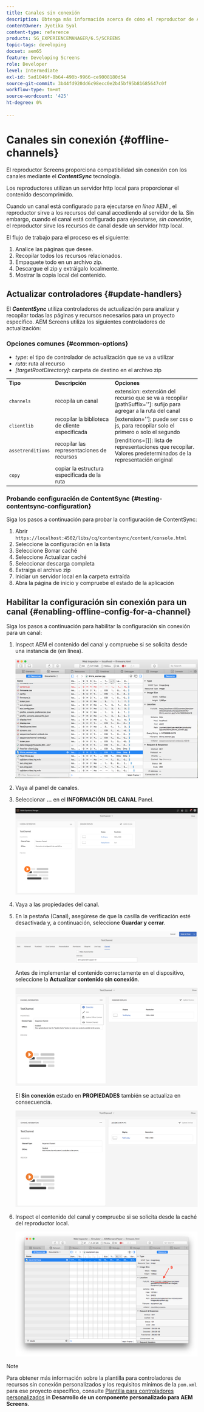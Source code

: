 ```yaml
---
title: Canales sin conexión
description: Obtenga más información acerca de cómo el reproductor de AEM Screens proporciona compatibilidad sin conexión para canales mediante el uso de la tecnología ContentSync.
contentOwner: Jyotika Syal
content-type: reference
products: SG_EXPERIENCEMANAGER/6.5/SCREENS
topic-tags: developing
docset: aem65
feature: Developing Screens
role: Developer
level: Intermediate
exl-id: 5ad1046f-8b64-490b-9966-ce9008180d54
source-git-commit: 3b44fd920dd6c98ecc0e2b45bf95b81685647c0f
workflow-type: tm+mt
source-wordcount: '425'
ht-degree: 0%

---
```


# Canales sin conexión {#offline-channels}

El reproductor Screens proporciona compatibilidad sin conexión con los canales mediante el ***ContentSync*** tecnología.

Los reproductores utilizan un servidor http local para proporcionar el contenido descomprimido.

Cuando un canal está configurado para ejecutarse *en línea* AEM , el reproductor sirve a los recursos del canal accediendo al servidor de la. Sin embargo, cuando el canal está configurado para ejecutarse, *sin conexión*, el reproductor sirve los recursos de canal desde un servidor http local.

El flujo de trabajo para el proceso es el siguiente:

1. Analice las páginas que desee.
1. Recopilar todos los recursos relacionados.
1. Empaquete todo en un archivo zip.
1. Descargue el zip y extráigalo localmente.
1. Mostrar la copia local del contenido.

## Actualizar controladores {#update-handlers}

El ***ContentSync*** utiliza controladores de actualización para analizar y recopilar todas las páginas y recursos necesarios para un proyecto específico. AEM Screens utiliza los siguientes controladores de actualización:

### Opciones comunes {#common-options}

* *type*: el tipo de controlador de actualización que se va a utilizar
* *ruta*: ruta al recurso
* *[targetRootDirectory]*: carpeta de destino en el archivo zip

<table>
 <tbody>
  <tr>
   <td><strong>Tipo</strong></td> 
   <td><strong>Descripción</strong></td> 
   <td><strong>Opciones</strong></td> 
  </tr>
  <tr>
   <td><code>channels</code></td> 
   <td>recopila un canal</td> 
   <td>extension: extensión del recurso que se va a recopilar<br /> [pathSuffix='']: sufijo para agregar a la ruta del canal<br /> </td> 
  </tr>
  <tr>
   <td><code>clientlib</code></td> 
   <td>recopilar la biblioteca de cliente especificada</td> 
   <td>[extension='']: puede ser css o js, para recopilar solo el primero o solo el segundo</td> 
  </tr>
  <tr>
   <td><code>assetrenditions</code></td> 
   <td>recopilar las representaciones de recursos</td> 
   <td>[renditions=[]]: lista de representaciones que recopilar. Valores predeterminados de la representación original</td> 
  </tr>
  <tr>
   <td><code>copy</code></td> 
   <td>copiar la estructura especificada de la ruta</td> 
   <td> </td> 
  </tr>
 </tbody>
</table>

### Probando configuración de ContentSync {#testing-contentsync-configuration}

Siga los pasos a continuación para probar la configuración de ContentSync:

1. Abrir `https://localhost:4502/libs/cq/contentsync/content/console.html`
1. Seleccione la configuración en la lista
1. Seleccione Borrar caché
1. Seleccione Actualizar caché
1. Seleccionar descarga completa
1. Extraiga el archivo zip
1. Iniciar un servidor local en la carpeta extraída
1. Abra la página de inicio y compruebe el estado de la aplicación

## Habilitar la configuración sin conexión para un canal {#enabling-offline-config-for-a-channel}

Siga los pasos a continuación para habilitar la configuración sin conexión para un canal:

1. Inspect AEM el contenido del canal y compruebe si se solicita desde una instancia de (en línea).

   ![chlimage_1-24](assets/chlimage_1-24.png)

1. Vaya al panel de canales.
1. Seleccionar **...** en el **INFORMACIÓN DEL CANAL** Panel.

   ![chlimage_1-25](assets/chlimage_1-25.png)

1. Vaya a las propiedades del canal.
1. En la pestaña (Canal), asegúrese de que la casilla de verificación esté desactivada y, a continuación, seleccione **Guardar y cerrar**.

   ![screen_shot_2017-12-19at122422pm](assets/screen_shot_2017-12-19at122422pm.png)

   Antes de implementar el contenido correctamente en el dispositivo, seleccione la **Actualizar contenido sin conexión**.

   ![screen_shot_2017-12-19at122637pm](assets/screen_shot_2017-12-19at122637pm.png)

   El **Sin conexión** estado en **PROPIEDADES** también se actualiza en consecuencia.

   ![screen_shot_2017-12-19at124735pm](assets/screen_shot_2017-12-19at124735pm.png)

1. Inspect el contenido del canal y compruebe si se solicita desde la caché del reproductor local.

   ![chlimage_1-26](assets/chlimage_1-26.png)

>[!NOTE]
>
>Para obtener más información sobre la plantilla para controladores de recursos sin conexión personalizados y los requisitos mínimos de la `pom.xml` para ese proyecto específico, consulte [Plantilla para controladores personalizados](/help/user-guide/developing-custom-component-tutorial-develop.md#custom-handlers) in **Desarrollo de un componente personalizado para AEM Screens**.
